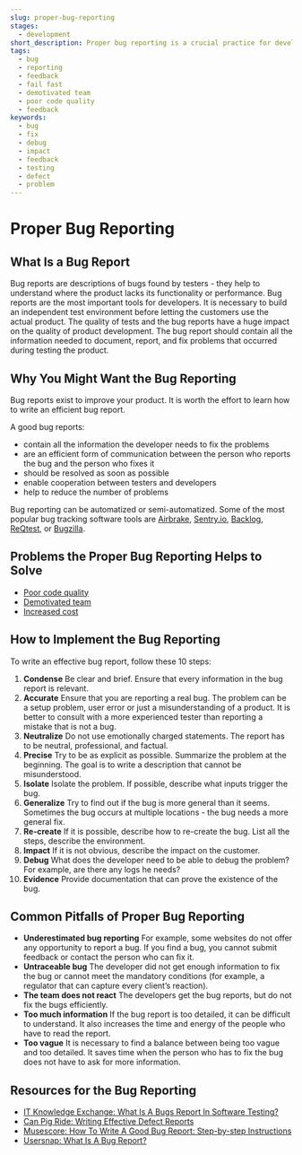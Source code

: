 ```yaml
---
slug: proper-bug-reporting
stages:
  - development
short_description: Proper bug reporting is a crucial practice for development. It helps to understand where the product lacks its functionality or performance. Bug reports are descriptions of bugs found by testers.
tags:
  - bug
  - reporting
  - feedback
  - fail fast
  - demotivated team
  - poor code quality
  - feedback
keywords:
  - bug
  - fix
  - debug
  - impact
  - feedback
  - testing
  - defect
  - problem
---
```


# Proper Bug Reporting

## What Is a Bug Report

Bug reports are descriptions of bugs found by testers - they help to understand where the product lacks its functionality or performance. Bug reports are the most important tools for developers. It is necessary to build an independent test environment before letting the customers use the actual product. The quality of tests and the bug reports have a huge impact on the quality of product development. The bug report should contain all the information needed to document, report, and fix problems that occurred during testing the product.

## Why You Might Want the Bug Reporting

Bug reports exist to improve your product. It is worth the effort to learn how to write an efficient bug report.

A good bug reports:

- contain all the information the developer needs to fix the problems
- are an efficient form of communication between the person who reports the bug and the person who fixes it
- should be resolved as soon as possible
- enable cooperation between testers and developers
- help to reduce the number of problems

Bug reporting can be automatized or semi-automatized. Some of the most popular bug tracking software tools are [Airbrake](https://airbrake.io/), [Sentry.io](https://sentry.io/), [Backlog](https://backlog.com/), [ReQtest](https://reqtest.com/), or [Bugzilla](https://www.bugzilla.org/).

## Problems the Proper Bug Reporting Helps to Solve

- [Poor code quality](/problems/poor-code-quality)
- [Demotivated team](/problems/demotivated-team)
- [Increased cost](/problems/increased-cost)

## How to Implement the Bug Reporting

To write an effective bug report, follow these 10 steps:

1. **Condense**
   Be clear and brief. Ensure that every information in the bug report is relevant.
2. **Accurate**
   Ensure that you are reporting a real bug. The problem can be a setup problem, user error or just a misunderstanding of a product. It is better to consult with a more experienced tester than reporting a mistake that is not a bug.
3. **Neutralize**
   Do not use emotionally charged statements. The report has to be neutral, professional, and factual.
4. **Precise**
   Try to be as explicit as possible. Summarize the problem at the beginning. The goal is to write a description that cannot be misunderstood.
5. **Isolate**
   Isolate the problem. If possible, describe what inputs trigger the bug.
6. **Generalize**
   Try to find out if the bug is more general than it seems. Sometimes the bug occurs at multiple locations - the bug needs a more general fix.
7. **Re-create**
   If it is possible, describe how to re-create the bug. List all the steps, describe the environment.
8. **Impact**
   If it is not obvious, describe the impact on the customer.
9. **Debug**
   What does the developer need to be able to debug the problem? For example, are there any logs he needs?
10. **Evidence**
    Provide documentation that can prove the existence of the bug.

## Common Pitfalls of Proper Bug Reporting

- **Underestimated bug reporting**
  For example, some websites do not offer any opportunity to report a bug. If you find a bug, you cannot submit feedback or contact the person who can fix it.
- **Untraceable bug**
  The developer did not get enough information to fix the bug or cannot meet the mandatory conditions (for example, a regulator that can capture every client’s reaction).
- **The team does not react**
  The developers get the bug reports, but do not fix the bugs efficiently.
- **Too much information**
  If the bug report is too detailed, it can be difficult to understand. It also increases the time and energy of the people who have to read the report.
- **Too vague**
  It is necessary to find a balance between being too vague and too detailed. It saves time when the person who has to fix the bug does not have to ask for more information.

## Resources for the Bug Reporting

- [IT Knowledge Exchange: What Is A Bugs Report In Software Testing?](https://itknowledgeexchange.techtarget.com/quality-assurance/what-is-a-bugs-report-in-software-testing/)
- [Can Pig Ride: Writing Effective Defect Reports](http://canpigride.blogspot.com/)
- [Musescore: How To Write A Good Bug Report: Step-by-step Instructions](https://musescore.org/cs/handbook/developers-handbook/getting-started/how-write-good-bug-report-step-step-instructions)
- [Usersnap: What Is A Bug Report?](https://usersnap.com/blog/what-is-a-bug-report/)
